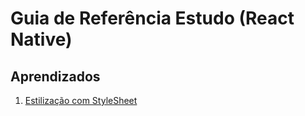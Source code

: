 # Guia de Referência Estudo (React Native)

## Aprendizados

1. [Estilização com StyleSheet](https://github.com/IvanildoCandido/react-native-learning/tree/estilizacao_com_stylesheet)
